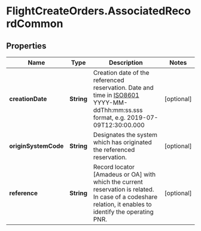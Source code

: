 # FlightCreateOrders.AssociatedRecordCommon

## Properties

Name | Type | Description | Notes
------------ | ------------- | ------------- | -------------
**creationDate** | **String** | Creation date of the referenced reservation. Date and time in [ISO8601](https://en.wikipedia.org/wiki/ISO_8601) YYYY-MM-ddThh:mm:ss.sss format, e.g. 2019-07-09T12:30:00.000 | [optional] 
**originSystemCode** | **String** | Designates the system which has originated the referenced reservation. | [optional] 
**reference** | **String** | Record locator [Amadeus or OA] with which the current reservation is related. In case of a codeshare relation, it enables to identify the operating PNR. | [optional] 


